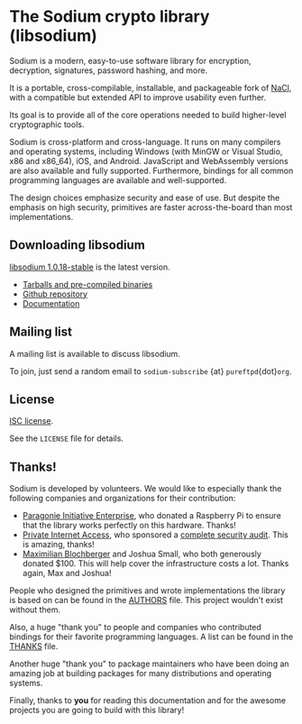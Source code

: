 # The Sodium crypto library \(libsodium\)

Sodium is a modern, easy-to-use software library for encryption, decryption,
signatures, password hashing, and more.

It is a portable, cross-compilable, installable, and packageable fork of
[NaCl](http://nacl.cr.yp.to/), with a compatible but extended API to
improve usability even further.

Its goal is to provide all of the core operations needed to build higher-level
cryptographic tools.

Sodium is cross-platform and cross-language. It runs on many compilers
and operating systems, including Windows \(with MinGW or Visual Studio, x86 and
x86_64\), iOS, and Android. JavaScript and WebAssembly versions are also
available and fully supported. Furthermore, bindings for all common programming languages
are available and well-supported.

The design choices emphasize security and ease of use. But despite the emphasis
on high security, primitives are faster across-the-board than most
implementations.

## Downloading libsodium

[libsodium 1.0.18-stable](https://download.libsodium.org/libsodium/releases/) is
the latest version.

* [Tarballs and pre-compiled binaries](https://download.libsodium.org/libsodium/releases/)
* [Github repository](https://github.com/jedisct1/libsodium)
* [Documentation](https://doc.libsodium.org)

## Mailing list

A mailing list is available to discuss libsodium.

To join, just send a random email to `sodium-subscribe` {at}
`pureftpd`{dot}`org`.

## License

[ISC license](https://en.wikipedia.org/wiki/ISC_license).

See the `LICENSE` file for details.

## Thanks!

Sodium is developed by volunteers. We would like to
especially thank the following companies and organizations for their
contribution:

* [Paragonie Initiative Enterprise](https://paragonie.com/), who donated a Raspberry Pi to ensure that the library works perfectly on this hardware.
  Thanks!
* [Private Internet Access](https://www.privateinternetaccess.com), who sponsored a [complete security audit](https://www.privateinternetaccess.com/blog/libsodium-audit-results/). This is amazing, thanks!
* [Maximilian Blochberger](https://github.com/blochberger) and Joshua Small, who both generously donated $100. This will help cover the infrastructure costs a lot. Thanks again, Max and Joshua!

People who designed the primitives and wrote implementations the library is
based on can be found in the
[AUTHORS](https://raw.githubusercontent.com/jedisct1/libsodium/master/AUTHORS)
file. This project wouldn't exist without them.

Also, a huge "thank you" to people and companies who contributed bindings for
their favorite programming languages. A list can be found in the
[THANKS](https://raw.githubusercontent.com/jedisct1/libsodium/master/THANKS)
file.

Another huge "thank you" to package maintainers who have been doing an amazing
job at building packages for many distributions and operating systems.

Finally, thanks to **you** for reading this documentation and for the awesome
projects you are going to build with this library!
